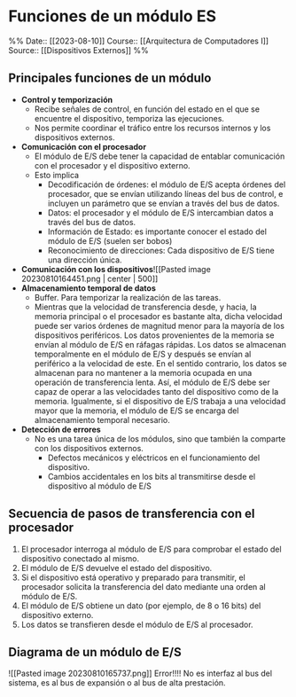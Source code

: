 # Funciones de un módulo ES

%%
Date:: [[2023-08-10]]
Course:: [[Arquitectura de Computadores I]]
Source:: [[Dispositivos Externos]]
%%

## Principales funciones de un módulo
- **Control y temporización**
	- Recibe señales de control, en función del estado en el que se encuentre el dispositivo, temporiza las ejecuciones.
	- Nos permite coordinar el tráfico entre los recursos internos y los dispositivos externos.
- **Comunicación con el procesador**
	- El módulo de E/S debe tener la capacidad de entablar comunicación con el procesador y el dispositivo externo.
	- Esto implica
		- Decodificación de órdenes: el módulo de E/S acepta órdenes del  procesador, que se envían utilizando líneas del bus de control, e incluyen un parámetro que se envían a través del bus de datos.
		- Datos: el procesador y el módulo de E/S intercambian datos a través del bus de datos.
		- Información de Estado: es importante conocer el estado del módulo de E/S (suelen ser bobos)
		- Reconocimiento de direcciones: Cada dispositivo de E/S tiene una dirección única.
- **Comunicación con los dispositivos**![[Pasted image 20230810164451.png | center | 500]]
- **Almacenamiento temporal de datos**
	- Buffer. Para temporizar la realización de las tareas.
	- Mientras que la velocidad de transferencia desde, y hacia, la memoria principal o el procesador es bastante alta, dicha velocidad puede ser varios órdenes de magnitud menor para la mayoría de los dispositivos periféricos. Los datos provenientes de la memoria se envían al módulo de E/S en ráfagas rápidas. Los datos se almacenan temporalmente en el módulo de E/S y después se envían al periférico a la velocidad de este. En el sentido contrario, los datos se almacenan para no mantener a la memoria ocupada en una operación de transferencia lenta. Así, el módulo de E/S debe ser capaz de operar a las velocidades tanto del dispositivo como de la memoria. Igualmente, si el dispositivo de E/S trabaja a una velocidad mayor que la memoria, el módulo de E/S se encarga del almacenamiento temporal necesario.
- **Detección de errores**
	- No es una tarea única de los módulos, sino que también la comparte con los dispositivos externos.
		- Defectos mecánicos y eléctricos en el funcionamiento del dispositivo.
		- Cambios accidentales en los bits al transmitirse desde el dispositivo al módulo de E/S



## Secuencia de pasos de transferencia con el procesador
1. El procesador interroga al módulo de E/S para comprobar el estado del dispositivo conectado al mismo.
2. El módulo de E/S devuelve el estado del dispositivo.
3. Si el dispositivo está operativo y preparado para transmitir, el procesador solicita la transferencia del dato mediante una orden al módulo de E/S.
4. El módulo de E/S obtiene un dato (por ejemplo, de 8 o 16 bits) del dispositivo externo.
5. Los datos se transfieren desde el módulo de E/S al procesador.



## Diagrama de un módulo de E/S
![[Pasted image 20230810165737.png]]
Error!!!! No es interfaz al bus del sistema, es al bus de expansión o al bus de alta prestación.

